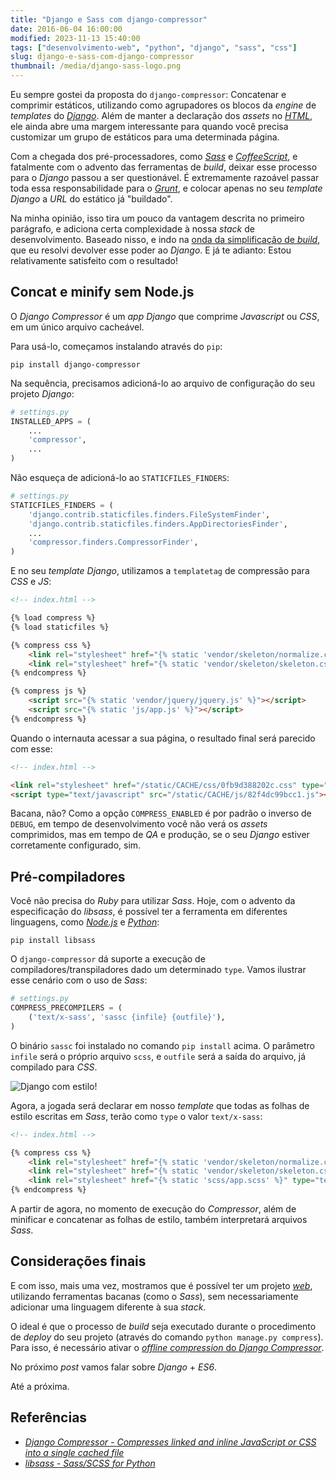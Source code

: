 ```yaml
---
title: "Django e Sass com django-compressor"
date: 2016-06-04 16:00:00
modified: 2023-11-13 15:40:00
tags: ["desenvolvimento-web", "python", "django", "sass", "css"]
slug: django-e-sass-com-django-compressor
thumbnail: /media/django-sass-logo.png
---
```


Eu sempre gostei da proposta do `django-compressor`: Concatenar e comprimir
estáticos, utilizando como agrupadores os blocos da _engine_ de _templates_
do [_Django_](/tag/django.html "Leia mais sobre Django").
Além de manter a declaração dos _assets_ no [_HTML_](/tag/html.html "Leia mais sobre HTML"),
ele ainda abre uma margem interessante para quando você precisa customizar um grupo
de estáticos para uma determinada página.

Com a chegada dos pré-processadores, como [_Sass_](http://sass-lang.com/ "CSS with superpower")
e [_CoffeeScript_](http://coffeescript.org/ "CoffeeScript is a little language that compiles into JavaScript"),
e fatalmente com o advento das ferramentas de _build_, deixar esse processo
para o _Django_ passou a ser questionável. É extremamente razoável passar toda
essa responsabilidade para o [_Grunt_](/tag/grunt.html "Leia mais sobre Grunt"),
e colocar apenas no seu _template_ _Django_ a _URL_ do estático já "buildado".

Na minha opinião, isso tira um pouco da vantagem descrita no primeiro parágrafo,
e adiciona certa complexidade à nossa _stack_ de desenvolvimento. Baseado nisso,
e indo na [onda da simplificação de _build_](/2016/02/22/vivendo-sem-o-grunt.html "Vivendo sem o Grunt"),
que eu resolvi devolver esse poder ao _Django_.
E já te adianto: Estou relativamente satisfeito com o resultado!

## Concat e minify sem Node.js

O _Django Compressor_ é um _app_ _Django_ que comprime _Javascript_
ou _CSS_, em um único arquivo cacheável.

Para usá-lo, começamos instalando através do `pip`:

```text
pip install django-compressor
```

Na sequência, precisamos adicioná-lo ao arquivo de configuração do seu projeto _Django_:

```python
# settings.py
INSTALLED_APPS = (
    ...
    'compressor',
    ...
)
```

Não esqueça de adicioná-lo ao `STATICFILES_FINDERS`:

```python
# settings.py
STATICFILES_FINDERS = (
    'django.contrib.staticfiles.finders.FileSystemFinder',
    'django.contrib.staticfiles.finders.AppDirectoriesFinder',
    ...
    'compressor.finders.CompressorFinder',
)
```

E no seu _template_ _Django_, utilizamos a `templatetag` de compressão
para _CSS_ e _JS_:

```html
<!-- index.html -->

{% load compress %}
{% load staticfiles %}

{% compress css %}
    <link rel="stylesheet" href="{% static 'vendor/skeleton/normalize.css' %}" type="text/css">
    <link rel="stylesheet" href="{% static 'vendor/skeleton/skeleton.css' %}" type="text/css">
{% endcompress %}

{% compress js %}
    <script src="{% static 'vendor/jquery/jquery.js' %}"></script>
    <script src="{% static 'js/app.js' %}"></script>
{% endcompress %}
```

Quando o internauta acessar a sua página, o resultado final será parecido com esse:

```html
<!-- index.html -->

<link rel="stylesheet" href="/static/CACHE/css/0fb9d388202c.css" type="text/css">
<script type="text/javascript" src="/static/CACHE/js/82f4dc99bcc1.js"></script>
```

Bacana, não? Como a opção `COMPRESS_ENABLED` é por padrão o inverso de `DEBUG`,
em tempo de desenvolvimento você não verá os _assets_ comprimidos,
mas em tempo de _QA_ e produção, se o seu _Django_ estiver corretamente configurado,
sim.

## Pré-compiladores

Você não precisa do _Ruby_ para utilizar _Sass_. Hoje, com o advento da especificação
do _libsass_, é possível ter a ferramenta em diferentes linguagens, como
[_Node.js_](/tag/node.html "Leia mais sobre Node.js") e [_Python_](/tag/python.html "Leia mais sobre Python"):

```text
pip install libsass
```

O `django-compressor` dá suporte a execução de compiladores/transpiladores dado um
determinado `type`. Vamos ilustrar esse cenário com o uso de _Sass_:

```python
# settings.py
COMPRESS_PRECOMPILERS = (
    ('text/x-sass', 'sassc {infile} {outfile}'),
)
```

O binário `sassc` foi instalado no comando `pip install` acima. O parâmetro `infile`
será o próprio arquivo `scss`, e `outfile` será a saída do arquivo, já compilado para _CSS_.

![Django com estilo!](/media/django-style.jpg "Django com estilo!")

Agora, a jogada será declarar em nosso _template_ que todas as folhas de estilo escritas
em _Sass_, terão como `type` o valor `text/x-sass`:

```html
<!-- index.html -->

{% compress css %}
    <link rel="stylesheet" href="{% static 'vendor/skeleton/normalize.css' %}" type="text/css">
    <link rel="stylesheet" href="{% static 'vendor/skeleton/skeleton.css' %}" type="text/css">
    <link rel="stylesheet" href="{% static 'scss/app.scss' %}" type="text/x-sass">
{% endcompress %}
```

A partir de agora, no momento de execução do _Compressor_, além de minificar e concatenar
as folhas de estilo, também interpretará arquivos _Sass_.

## Considerações finais

E com isso, mais uma vez, mostramos que é possível ter um projeto [_web_](/tag/desenvolvimento-web.html "Leia mais sobre web"),
utilizando ferramentas bacanas (como o _Sass_), sem necessariamente
adicionar uma linguagem diferente à sua _stack_.

O ideal é que o processo de _build_ seja executado durante o procedimento
de _deploy_ do seu projeto (através do comando `python manage.py compress`). Para isso,
é necessário ativar o
[_offline compression_ do _Django Compressor_](http://django-compressor.readthedocs.io/en/latest/scenarios/#offline-compression "Offline compression").

No próximo _post_ vamos falar sobre _Django_ + _ES6_.

Até a próxima.

## Referências

- [_Django Compressor - Compresses linked and inline JavaScript or CSS into a single cached file_](https://django-compressor.readthedocs.io/en/latest/)
- [_libsass - Sass/SCSS for Python_](https://hongminhee.org/libsass-python/)
